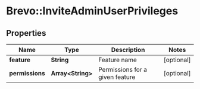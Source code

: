 # Brevo::InviteAdminUserPrivileges

## Properties
Name | Type | Description | Notes
------------ | ------------- | ------------- | -------------
**feature** | **String** | Feature name | [optional] 
**permissions** | **Array&lt;String&gt;** | Permissions for a given feature | [optional] 


